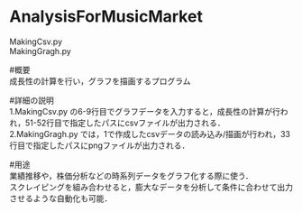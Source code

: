 # AnalysisForMusicMarket
MakingCsv.py<br>
MakingGragh.py

#概要<br>
成長性の計算を行い，グラフを描画するプログラム

#詳細の説明<br>
1.MakingCsv.py の6-9行目でグラフデータを入力すると，成長性の計算が行われ，51-52行目で指定したパスにcsvファイルが出力される．<br>
2.MakingGragh.py では，1で作成したcsvデータの読み込み/描画が行われ，33行目で指定したパスにpngファイルが出力される．

#用途<br>
業績推移や，株価分析などの時系列データをグラフ化する際に使う．<br>
スクレイピングを組み合わせると，膨大なデータを分析して条件に合わせて出力させるような自動化も可能．
